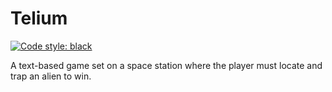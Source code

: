 # Telium
[![Code style: black](https://img.shields.io/badge/code%20style-black-000000.svg)](https://github.com/psf/black)

A text-based game set on a space station where the player must locate and trap an alien to win.
